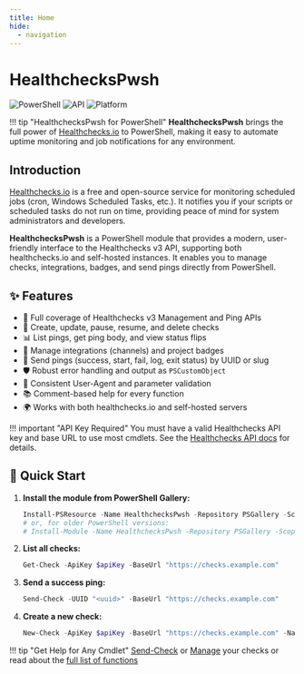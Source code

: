 ```yaml
---
title: Home
hide:
  - navigation
---
```

# HealthchecksPwsh

![PowerShell](https://img.shields.io/badge/PowerShell-0078d4?logo=powershell&logoColor=white&style=flat-square)
![API](https://img.shields.io/badge/API-v3-blueviolet?style=flat-square)
![Platform](https://img.shields.io/badge/platform-Windows%20%7C%20Linux%20%7C%20macOS-blue?style=flat-square)

!!! tip "HealthchecksPwsh for PowerShell"
    **HealthchecksPwsh** brings the full power of [Healthchecks.io](https://healthchecks.io) to PowerShell, making it easy to automate uptime monitoring and job notifications for any environment.

## Introduction

[Healthchecks.io](https://healthchecks.io) is a free and open-source service for monitoring scheduled jobs (cron, Windows Scheduled Tasks, etc.). It notifies you if your scripts or scheduled tasks do not run on time, providing peace of mind for system administrators and developers.

**HealthchecksPwsh** is a PowerShell module that provides a modern, user-friendly interface to the Healthchecks v3 API, supporting both healthchecks.io and self-hosted instances. It enables you to manage checks, integrations, badges, and send pings directly from PowerShell.

## ✨ Features

- 🚦 Full coverage of Healthchecks v3 Management and Ping APIs
- 📝 Create, update, pause, resume, and delete checks
- 📊 List pings, get ping body, and view status flips
- 🔗 Manage integrations (channels) and project badges
- 📡 Send pings (success, start, fail, log, exit status) by UUID or slug
- 🛡️ Robust error handling and output as `PSCustomObject`
- 🧩 Consistent User-Agent and parameter validation
- 📚 Comment-based help for every function
- 🌍 Works with both healthchecks.io and self-hosted servers

!!! important "API Key Required"
    You must have a valid Healthchecks API key and base URL to use most cmdlets. See the [Healthchecks API docs](https://healthchecks.io/docs/api/) for details.

## 🚀 Quick Start

1. **Install the module from PowerShell Gallery:**

   ```powershell
   Install-PSResource -Name HealthchecksPwsh -Repository PSGallery -Scope CurrentUser
   # or, for older PowerShell versions:
   # Install-Module -Name HealthchecksPwsh -Repository PSGallery -Scope CurrentUser
   ```

2. **List all checks:**

   ```powershell
   Get-Check -ApiKey $apiKey -BaseUrl "https://checks.example.com"
   ```

3. **Send a success ping:**

   ```powershell
   Send-Check -UUID "<uuid>" -BaseUrl "https://checks.example.com"
   ```

4. **Create a new check:**

   ```powershell
   New-Check -ApiKey $apiKey -BaseUrl "https://checks.example.com" -Name "Backup Job" -Tags "prod" -Timeout 3600 -Grace 300
   ```

!!! tip "Get Help for Any Cmdlet"
    [Send-Check](Send-Check.md) or [Manage]() your checks or read about the [full list of functions](healthcheckspwsh.md)
